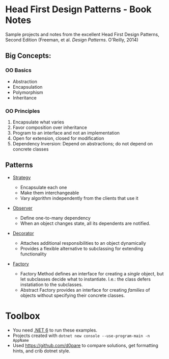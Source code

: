 # Head First Design Patterns - Book Notes

Sample projects and notes from the excellent Head First Design Patterns, Second Edition (Freeman, et al. _Design Patterns_. O'Reilly, 2014)

## Big Concepts:

### OO Basics

- Abstraction
- Encapsulation
- Polymorphism
- Inheritance

### OO Principles

1. Encapsulate what varies
2. Favor composition over inheritance
3. Program to an interface and not an implementation
4. Open for extension, closed for modification
5. Dependency Inversion: Depend on abstractions; do not depend on concrete classes

## Patterns

* [Strategy](./src/strategy/README.md)

  - Encapsulate each one
  - Make them interchangeable
  - Vary algorithm independently from the clients that use it

* [Observer](./src/observer/README.md)

  - Define one-to-many dependency
  - When an object changes state, all its dependents are notified.

* [Decorator](./src/decorator/README.md)

  - Attaches additional responsibilities to an object dynamically
  - Provides a flexible alternative to subclassing for extending functionality

* [Factory](./src/factory/README.md)

  - Factory Method defines an interface for creating a _single_ object, but let subclasses decide what to instantiate. I.e.: the class defers instatiation to the subclasses.
  - Abstract Factory provides an interface for creating _families_ of objects without specifying their concrete classes.

# Toolbox

- You need [.NET 6](https://www.dot.net) to run these examples.
- Projects created with `dotnet new console --use-program-main -n AppName`
- Used https://github.com/d0pare to compare solutions, get formatting hints, and crib dotnet style.